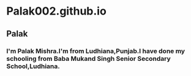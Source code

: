 # Palak002.github.io
## Palak ##
### I'm Palak Mishra.I'm from Ludhiana,Punjab.I have done my schooling from Baba Mukand Singh Senior Secondary School,Ludhiana.
